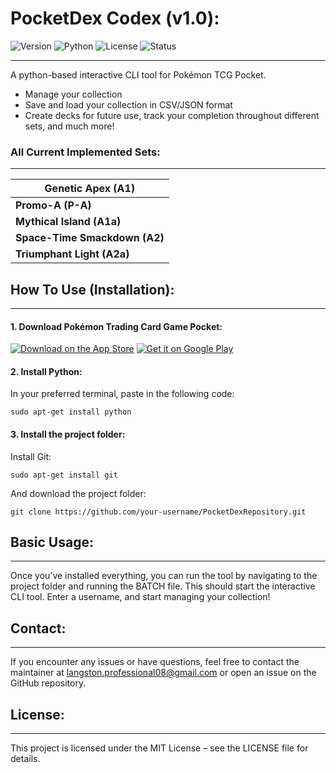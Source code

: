 # PocketDex Codex (v1.0):
![Version](https://img.shields.io/badge/Version-1.0.0-lightgrey)  ![Python](https://img.shields.io/badge/Python-3.10%2B-lightgrey) ![License](https://img.shields.io/badge/License-MIT-lightgrey) ![Status](https://img.shields.io/badge/Status-Active-lightgrey)

---
A python-based interactive CLI tool for Pokémon TCG Pocket.

- Manage your collection
- Save and load your collection in CSV/JSON format
- Create decks for future use, track your completion throughout different sets, and much more!

### All Current Implemented Sets:
---
|**Genetic Apex (A1)**
|-
|**Promo-A (P-A)**
|**Mythical Island (A1a)**
|**Space-Time Smackdown (A2)**
|**Triumphant Light (A2a)**

## How To Use (Installation):
---
#### 1. Download Pokémon Trading Card Game Pocket:
[![Download on the App Store](https://tcgpocket.pokemon.com/_images/announcement/badges/app-store-badge-en.webp)](https://apps.apple.com/app/id6479970832?mt=8) [![Get it on Google Play](https://tcgpocket.pokemon.com/_images/announcement/badges/google-play-badge-en.webp)](https://play.google.com/store/apps/details?id=jp.pokemon.pokemontcgp)

#### 2. Install Python:
 In your preferred terminal, paste in the following code:

````
sudo apt-get install python
````
#### 3. Install the project folder:
Install Git:
````
sudo apt-get install git
````
And download the project folder:
````
git clone https://github.com/your-username/PocketDexRepository.git
````

## Basic Usage:
---
Once you’ve installed everything, you can run the tool by navigating to the project folder and running the BATCH file.
This should start the interactive CLI tool. 
Enter a username, and start managing your collection!

## Contact:
---
If you encounter any issues or have questions, feel free to contact the maintainer at langston.professional08@gmail.com or open an issue on the GitHub repository.

## License:
---
This project is licensed under the MIT License – see the LICENSE file for details.




